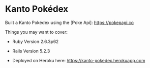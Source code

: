 # Kanto Pokédex

Built a Kanto Pokédex using the [Poke Api]: https://pokepapi.co

Things you may want to cover:

* Ruby Version
2.6.3p62

* Rails Version
5.2.3

* Deployed on Heroku here: https://kanto-pokedex.herokuapp.com
